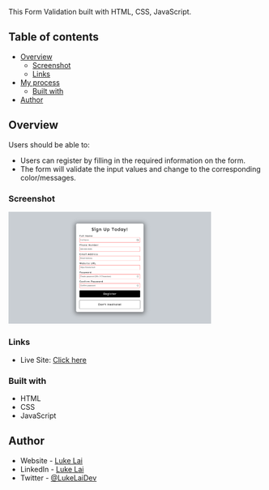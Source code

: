 
This Form Validation built with HTML, CSS, JavaScript.

## Table of contents

- [Overview](#overview)
  - [Screenshot](#screenshot)
  - [Links](#links)
- [My process](#my-process)
  - [Built with](#built-with)
- [Author](#author)



## Overview

Users should be able to:

- Users can register by filling in the required information on the form.
- The form will validate the input values and change to the corresponding color/messages.

### Screenshot

<img src="./preview.png" width="400" />


### Links

- Live Site: [Click here](https://simpleluke.github.io/Form-Validation/)

### Built with

- HTML
- CSS
- JavaScript


## Author

- Website - [Luke Lai](https://lukelai.tech/)
- LinkedIn - [Luke Lai](https://www.linkedin.com/in/luke-lai-309a3522b/)
- Twitter - [@LukeLaiDev](https://www.twitter.com/LukeLaiDev)
